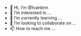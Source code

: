 - 👋 Hi, I’m @Ivanbnn
- 👀 I’m interested in ...
- 🌱 I’m currently learning ...
- 💞️ I’m looking to collaborate on ...
- 📫 How to reach me ...

<!---
Ivanbnn/Ivanbnn is a ✨ special ✨ repository because its `README.md` (this file) appears on your GitHub profile.
You can click the Preview link to take a look at your changes.
--->
